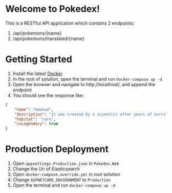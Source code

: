 # Welcome to Pokedex!

This is a RESTful API application which contains 2 endpoints:

1. /api/pokemons/{name}
2. /api/pokemons/translated/{name}

# Getting Started

1. Install the latest [Docker](https://docs.docker.com/get-docker/)
2. In the root of solution, open the terminal and run `docker-compose up -d`
3. Open the browser and navigate to http://localhost/, and append the endpoint
4. You should see the response like: 

````json
{
    "name": "mewtwo",
    "description": "It was created by a scientist after years of horrific gene splicing and DNA engineering experiments.",
    "habitat": "rare",
    "isLegendary": true
}
````

# Production Deployment
1. Open `appsettings.Production.json` in `Pokedex.Web`
2. Change the Uri of Elasticsearch
3. Open `docker-compose.override.yml` in root solution
4. Change `ASPNETCORE_ENVIRONMENT` to `Production`
5. Open the terminal and run `docker-compose up -d`
